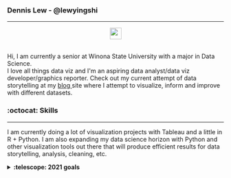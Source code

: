 ### Dennis Lew - @lewyingshi
***

<p align="center">
<img src="https://user-images.githubusercontent.com/5679180/79618120-0daffb80-80be-11ea-819e-d2b0fa904d07.gif" width="27px">
<br><br>
</p>

<p align="left"> 
  Hi, I am currently a senior at Winona State University with a major in Data Science.
  <br> I love all things data viz and I'm an aspiring data analyst/data viz developer/graphics reporter.
  Check out my current attempt of data storytelling at my <a href = "https://lewyingshi.github.io/blog/"> blog </a> site where I attempt to visualize, inform and improve with different datasets.
</p>

### :octocat: Skills
***
I am currently doing a lot of visualization projects with Tableau and a little in R + Python. I am also expanding my data science horizon with Python and other visualization tools out there that will produce efficient results for data storytelling, analysis, cleaning, etc. 

<details>
  <summary><b>:telescope: 2021 goals</b></summary>
  * Improve vizualization/analytical skills in Tableau<br>
  * Learn data science in Python<br>
  * Learn to visualize data with Python packages<br>
</details>
